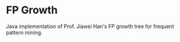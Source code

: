 # FP Growth 

Java implementation of Prof. Jiawei Han's FP growth tree for frequent pattern mining.

